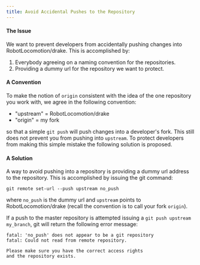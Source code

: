 ```yaml
---
title: Avoid Accidental Pushes to the Repository
---
```


#### The Issue

We want to prevent developers from accidentally pushing changes into RobotLocomotion/drake. This is accomplished by:

1. Everybody agreeing on a naming convention for the repositories.
2. Providing a dummy url for the repository we want to protect.


#### A Convention

To make the notion of ``origin`` consistent with the idea of the one repository you work with, we agree in the following convention:

* "upstream"  = RobotLocomotion/drake
* "origin" = my fork

so that a simple ``git push`` will push changes into a developer's fork. This still does not prevent you from pushing into ``upstream``. To protect developers from making this simple mistake the following solution is proposed.

#### A Solution

A way to avoid pushing into a repository is providing a dummy url address to the repository. This is accomplished by issuing the git command:

```
git remote set-url --push upstream no_push
```

where ``no_push`` is the dummy url and ``upstream`` points to RobotLocomotion/drake (recall the convention is to call your fork ``origin``).

If a push to the master repository is attempted issuing a ``git push upstream my_branch``, git will return the following error message:

```
fatal: 'no_push' does not appear to be a git repository
fatal: Could not read from remote repository.

Please make sure you have the correct access rights
and the repository exists.
```
